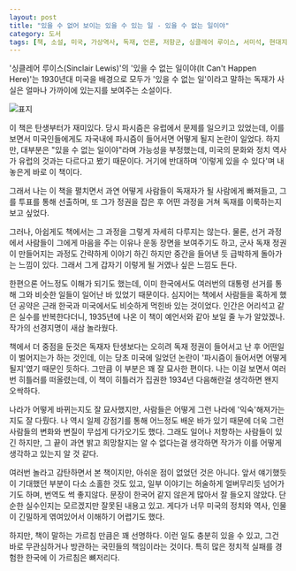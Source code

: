 ```yaml
---
layout: post
title: "있을 수 없어 보이는 있을 수 있는 일 - 있을 수 없는 일이야"
category: 도서
tags: [책, 소설, 미국, 가상역사, 독재, 언론, 저항군, 싱클레어 루이스, 서미석, 현대지성, 서평]
---
```


'싱클레어 루이스(Sinclair Lewis)'의
'있을 수 없는 일이야(It Can't Happen Here)'는
1930년대 미국을 배경으로
모두가 '있을 수 없는 일'이라고 말하는 독재가 사실은 얼마나 가까이에 있는지를 보여주는 소설이다.

![표지](https://lh3.googleusercontent.com/-Cp5YLZ-QLCc/WmiOy0RSH1I/AAAAAAAAeIw/sW3bSZurD3Qb8WzGQBKUbSfjovxDuxjqQCE0YBhgL/s480/it-cant-happen-here-book.jpg)

이 책은 탄생부터가 재미있다.
당시 파시즘은 유럽에서 문제를 일으키고 있었는데,
이를 보면서 미국인들에게도 자국내에 파시즘이 들어서면 어떻게 될지 논란이 일었다.
하지만, 대부분은 "있을 수 없는 일이야"라며 가능성을 부정했는데,
미국의 문화와 정치 역사가 유럽의 것과는 다르다고 봤기 때문이다.
거기에 반대하며 '이렇게 있을 수 있다'며 내놓은게 바로 이 책이다.

그래서 나는 이 책을 펼치면서
과연 어떻게 사람들이 독재자가 될 사람에게 빠져들고,
그를 투표를 통해 선출하며,
또 그가 정권을 잡은 후 어떤 과정을 거쳐 독재를 이룩하는지 보고 싶었다.

그러나, 아쉽게도 책에서는 그 과정을 그렇게 자세히 다루지는 않는다.
물론, 선거 과정에서 사람들이 그에게 마음을 주는 이유나 운동 장면을 보여주기도 하고,
군사 독재 정권이 만들어지는 과정도 간략하게 이야기 하긴 하지만
중간을 들어낸 듯 급박하게 돌아가는 느낌이 있다.
그래서 그게 갑자기 이렇게 될 거였나 싶은 느낌도 든다.

한편으론 어느정도 이해가 되기도 했는데,
이미 한국에서도 여러번의 대통령 선거를 통해 그와 비슷한 일들이 일어난 바 있었기 때문이다.
심지어는 책에서 사람들을 혹하게 했던 공약은
근래 한국과 미국에서도 비슷하게 먹힌바 있는 것이었다.
인간은 어리석고 같은 실수를 반복한다더니,
1935년에 나온 이 책이 예언서와 같아 보일 줄 누가 알았겠나.
작가의 선경지명이 새삼 놀라웠다.

책에서 더 중점을 둔것은 독재자 탄생보다는
오히려 독재 정권이 들어서고 난 후 어떤일이 벌어지는가 하는 것인데,
이는 당초 미국에 일었던 논란이 '파시즘이 들어서면 어떻게 될지'였기 때문인 듯하다.
그만큼 이 부분은 꽤 잘 묘사한 편이다.
나는 이걸 보면서 여러번 히틀러를 떠올렸는데,
이 책이 히틀러가 집권한 1934년 다음해란걸 생각하면 왠지 오싹하다.

나라가 어떻게 바뀌는지도 잘 묘사했지만,
사람들은 어떻게 그런 나라에 '익숙'해져가는지도 잘 다뤘다.
나 역시 일제 강점기를 통해 어느정도 배운 바가 있기 때문에
더욱 그런 사람들의 변화와 변질이 무섭게 다가오기도 했다.
그래도 일어나 저항하는 사람들이 있긴 하지만,
그 끝이 과연 밝고 희망찰지는 알 수 없다는걸 생각하면
작가가 이를 어떻게 생각하고 있는지 알 것 같다.

여러번 놀라고 감탄하면서 본 책이지만,
아쉬운 점이 없었던 것은 아니다.
앞서 얘기했듯이 기대했던 부분이 다소 소홀한 것도 있고,
일부 이야기는 허술하게 얼버무리듯 넘어가기도 하며,
번역도 썩 좋지않다.
문장이 한국어 같지 않은게 많아서 잘 들오지 않았다.
단순한 실수인지는 모르겠지만 잘못된 내용고 있고.
게다가 너무 미국의 정치와 역사, 인물이 긴밀하게 엮여있어서 이해하기 어렵기도 했다.

하지만, 책이 말하는 가르침 만큼은 꽤 선명하다.
이런 일도 충분히 있을 수 있고,
그건 바로 무관심하거나 방관하는 국민들의 책임이라는 것이다.
특히 많은 정치적 실패를 경험한 한국에 이 가르침은 뼈저리다.
